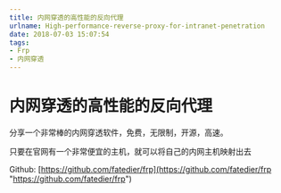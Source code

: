 ```yaml
---
title: 内网穿透的高性能的反向代理
urlname: High-performance-reverse-proxy-for-intranet-penetration
date: 2018-07-03 15:07:54
tags:
- Frp
- 内网穿透
---
```

# 内网穿透的高性能的反向代理

分享一个非常棒的内网穿透软件，免费，无限制，开源，高速。

只要在官网有一个非常便宜的主机，就可以将自己的内网主机映射出去


<!--more-->


Github: [https://github.com/fatedier/frp](https://github.com/fatedier/frp "https://github.com/fatedier/frp")